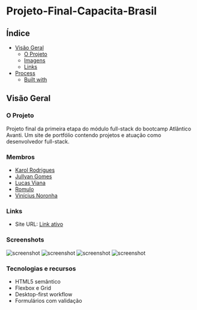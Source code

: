# Projeto-Final-Capacita-Brasil


## Índice

- [Visão Geral](#visaogeral)
  - [O Projeto](#the-project)
  - [Imagens](#screenshot)
  - [Links](#links)
- [Process](#my-process)
  - [Built with](#built-with)



## Visão Geral

### O Projeto

Projeto final da primeira etapa do módulo full-stack do bootcamp Atlântico Avanti. Um site de portfólio contendo projetos e atuação como desenvolvedor full-stack.

### Membros
- [Karol Rodrigues](https://github.com/Karol-Rodrigues00)
- [Jullyan Gomes](https://github.com/jullyanvpr)
- [Lucas Viana](https://github.com/Lucas190118)
- [Romulo](https://github.com/kaishiix)
- [Vinícius Noronha](https://github.com/Vinicius315)

### Links

- Site URL: [Link ativo]()


### Screenshots

![screenshot]()
![screenshot]()
![screenshot]()
![screenshot]()



### Tecnologias e recursos

- HTML5 semântico
- Flexbox e Grid
- Desktop-first workflow
- Formulários com validação

